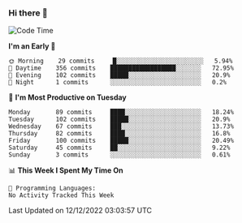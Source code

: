 ### Hi there 👋

<!--
**abhay-singh-au3/abhay-singh-au3** is a ✨ _special_ ✨ repository because its `README.md` (this file) appears on your GitHub profile.

Here are some ideas to get you started:

- 🔭 I’m currently working on ...
- 🌱 I’m currently learning ...
- 👯 I’m looking to collaborate on ...
- 🤔 I’m looking for help with ...
- 💬 Ask me about ...
- 📫 How to reach me: ...
- 😄 Pronouns: ...
- ⚡ Fun fact: ...
-->


<!--START_SECTION:waka-->
![Code Time](http://img.shields.io/badge/Code%20Time-0%20secs-blue)

**I'm an Early 🐤** 

```text
🌞 Morning    29 commits     █░░░░░░░░░░░░░░░░░░░░░░░░   5.94% 
🌆 Daytime    356 commits    ██████████████████░░░░░░░   72.95% 
🌃 Evening    102 commits    █████░░░░░░░░░░░░░░░░░░░░   20.9% 
🌙 Night      1 commits      ░░░░░░░░░░░░░░░░░░░░░░░░░   0.2%

```
📅 **I'm Most Productive on Tuesday** 

```text
Monday       89 commits     ████░░░░░░░░░░░░░░░░░░░░░   18.24% 
Tuesday      102 commits    █████░░░░░░░░░░░░░░░░░░░░   20.9% 
Wednesday    67 commits     ███░░░░░░░░░░░░░░░░░░░░░░   13.73% 
Thursday     82 commits     ████░░░░░░░░░░░░░░░░░░░░░   16.8% 
Friday       100 commits    █████░░░░░░░░░░░░░░░░░░░░   20.49% 
Saturday     45 commits     ██░░░░░░░░░░░░░░░░░░░░░░░   9.22% 
Sunday       3 commits      ░░░░░░░░░░░░░░░░░░░░░░░░░   0.61%

```


📊 **This Week I Spent My Time On** 

```text
💬 Programming Languages: 
No Activity Tracked This Week

```


 Last Updated on 12/12/2022 03:03:57 UTC
<!--END_SECTION:waka-->
